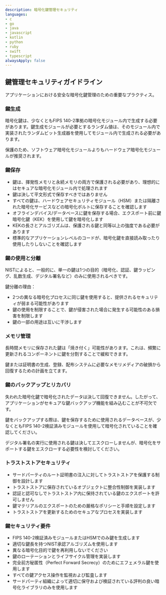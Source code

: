 ```yaml
---
description: 暗号化鍵管理セキュリティ
languages:
- c
- go
- java
- javascript
- kotlin
- python
- ruby
- swift
- typescript
alwaysApply: false
---
```


## 鍵管理セキュリティガイドライン

アプリケーションにおける安全な暗号化鍵管理のための重要なプラクティス。

### 鍵生成

暗号化鍵は、少なくともFIPS 140-2準拠の暗号化モジュール内で生成する必要があります。鍵生成モジュールが必要とするランダム値は、そのモジュール内で実装されたランダムビット生成器を使用してモジュール内で生成される必要があります。

保護のため、ソフトウェア暗号化モジュールよりもハードウェア暗号化モジュールが推奨されます。

### 鍵保存

- 鍵は、揮発性メモリと永続メモリの両方で保護される必要があり、理想的にはセキュアな暗号化モジュール内で処理されます
- 鍵は決して平文形式で保存すべきではありません
- すべての鍵は、ハードウェアセキュリティモジュール（HSM）または隔離された暗号化サービスなどの暗号化ボルトに保存することを確認します
- オフラインデバイス/データベースに鍵を保存する場合、エクスポート前に鍵暗号化鍵（KEK）を使用して鍵を暗号化します
- KEKの長さとアルゴリズムは、保護される鍵と同等以上の強度である必要があります
- 標準的なアプリケーションレベルのコードが、暗号化鍵を直接読み取ったり使用したりしないことを確認します

### 鍵の使用と分離

NISTによると、一般的に、単一の鍵は1つの目的（暗号化、認証、鍵ラッピング、乱数生成、デジタル署名など）のみに使用されるべきです。

鍵分離の理由：
- 2つの異なる暗号化プロセスに同じ鍵を使用すると、提供されるセキュリティが弱まる可能性があります
- 鍵の使用を制限することで、鍵が侵害された場合に発生する可能性のある損害を制限します
- 鍵の一部の用途は互いに干渉します

### メモリ管理

長時間メモリに保存された鍵は「焼き付く」可能性があります。これは、頻繁に更新されるコンポーネントに鍵を分割することで緩和できます。

鍵または証明書の生成、登録、配布システムに必要なメモリメディアの破損から回復するための計画を立てます。

### 鍵のバックアップとリカバリ

失われた暗号化鍵で暗号化されたデータは決して回復できません。したがって、アプリケーションがセキュアな鍵バックアップ機能を組み込むことが不可欠です。

鍵をバックアップする際は、鍵を保存するために使用されるデータベースが、少なくともFIPS 140-2検証済みモジュールを使用して暗号化されていることを確認してください。

デジタル署名の実行に使用される鍵は決してエスクローしませんが、暗号化をサポートする鍵をエスクローする必要性を検討してください。

### トラストストアセキュリティ

- サードパーティのルート証明書の注入に対してトラストストアを保護する制御を設計します
- トラストストアに保存されているオブジェクトに整合性制御を実装します
- 認証と認可なしでトラストストア内に保持されている鍵のエクスポートを許可しません
- 鍵マテリアルのエクスポートのための厳格なポリシーと手順を設定します
- トラストストアを更新するためのセキュアなプロセスを実装します

### 鍵セキュリティ要件

- FIPS 140-2検証済みモジュールまたはHSMでのみ鍵を生成します
- 適切な鍵長を持つNIST承認アルゴリズムを使用します
- 異なる暗号化目的で鍵を再利用しないでください
- 鍵のローテーションとライフサイクル管理を実装します
- 完全前方秘匿性（Perfect Forward Secrecy）のためにエフェメラル鍵を使用します
- すべての鍵アクセス操作を監視および監査します
- サードパーティ組織によって適切に保守および検証されている評判の良い暗号化ライブラリのみを使用します